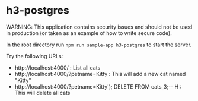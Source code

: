 # h3-postgres

WARNING: This application contains security issues and should not be used in production (or taken as an example of how to write secure code).

In the root directory run `npm run sample-app h3-postgres` to start the server.

Try the following URLs:

- http://localhost:4000/ : List all cats
- http://localhost:4000/?petname=Kitty : This will add a new cat named "Kitty"
- http://localhost:4000/?petname=Kitty'); DELETE FROM cats_3;-- H : This will delete all cats
